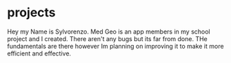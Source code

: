 # projects
Hey my Name is Sylvorenzo. Med Geo is an app members in my school project and I created. There aren't any bugs but its far from done. THe fundamentals are there
however Im planning on improving it to make it more efficient and effective.
